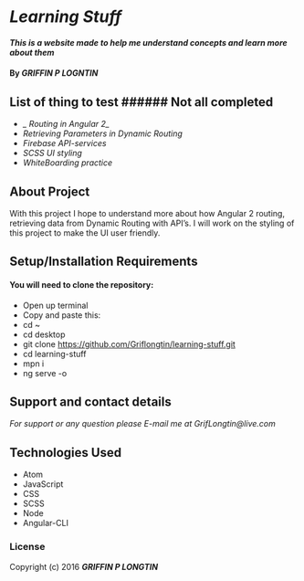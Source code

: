 # _Learning Stuff_

#### _This is a website made to help me understand concepts and learn more about them_

#### By _**GRIFFIN P LOGNTIN**_

## List of thing to test ###### Not all completed

* *_ Routing in Angular 2_*
* *_Retrieving Parameters in Dynamic Routing_*
* *_Firebase API-services_*
* *_SCSS UI styling_*
* *_WhiteBoarding practice_*

## About Project
  With this project I hope to understand more about how Angular 2 routing, retrieving data from Dynamic Routing with API’s. I will work on the styling of this project to make the UI user friendly.

## Setup/Installation Requirements

#### You will need to clone the repository:

* Open up terminal
* Copy and paste this:
* cd ~
* cd desktop
* git clone https://github.com/Griflongtin/learning-stuff.git
* cd learning-stuff
* mpn i
* ng serve -o

## Support and contact details

_For support or any question please E-mail me at GrifLongtin@live.com_

## Technologies Used

  * Atom
  * JavaScript
  * CSS
  * SCSS
  * Node
  * Angular-CLI

### License

Copyright (c) 2016 **_GRIFFIN P LONGTIN_**
